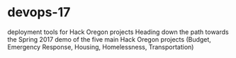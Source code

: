 # devops-17
deployment tools for Hack Oregon projects
Heading down the path towards the Spring 2017 demo of the five main Hack Oregon projects (Budget, Emergency Response, Housing, Homelessness, Transportation)

